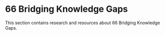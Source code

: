# 66 Bridging Knowledge Gaps

This section contains research and resources about 66 Bridging Knowledge Gaps.